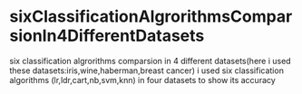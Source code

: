 # sixClassificationAlgrorithmsComparsionIn4DifferentDatasets
six classification algrorithms comparsion in 4 different datasets(here i used these datasets:iris,wine,haberman,breast cancer)
i used six classification algorithms (lr,ldr,cart,nb,svm,knn) in four datasets to show its accuracy
